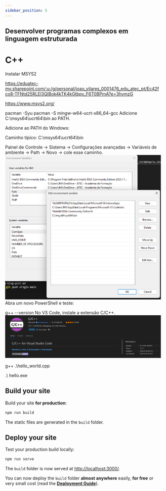 ```yaml
---
sidebar_position: 5
---
```


## Desenvolver programas complexos em linguagem estruturada
# C++ 

Instalar MSYS2

https://eduatec-my.sharepoint.com/:u:/g/personal/joao_vilares_0001476_edu_atec_pt/Ec42fco8-TFNtd25RLEl3QIBok4kTK4kGtbpy_F6T0BPmA?e=3hvmzG

https://www.msys2.org/

pacman -Syu
pacman -S mingw-w64-ucrt-x86_64-gcc
Adicione C:\msys64\ucrt64\bin ao PATH.



Adicione ao PATH do Windows:

Caminho típico: C:\msys64\ucrt64\bin

Painel de Controle → Sistema → Configurações avançadas → Variáveis de ambiente → Path → Novo → cole esse caminho.
![alt text](image-1.png)
Abra um novo PowerShell e teste:

g++ --version
No VS Code, instale a extensão C/C++.
![alt text](image.png)

 g++ .\hello_world.cpp

 .\ hello.exe

 
## Build your site

Build your site **for production**:

```bash
npm run build
```

The static files are generated in the `build` folder.

## Deploy your site

Test your production build locally:

```bash
npm run serve
```

The `build` folder is now served at [http://localhost:3000/](http://localhost:3000/).

You can now deploy the `build` folder **almost anywhere** easily, **for free** or very small cost (read the **[Deployment Guide](https://docusaurus.io/docs/deployment)**).
